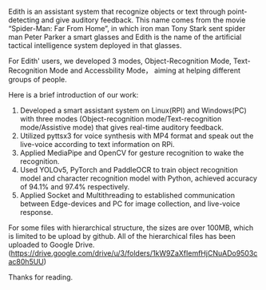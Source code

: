 Edith is an assistant system that recognize objects or text through point-detecting and give auditory feedback. This name comes from the movie “Spider-Man: Far From Home”, in which iron man Tony Stark sent spider man Peter Parker a smart glasses and Edith is the name of the artificial tactical intelligence system deployed in that glasses.
 
For Edith' users, we developed 3 modes, Object-Recognition Mode, Text-Recognition Mode and Accessbility Mode， aiming at helping different groups of people. 

Here is a brief introduction of our work:
1. Developed a smart assistant system on Linux(RPI) and Windows(PC) with three modes (Object-recognition mode/Text-recognition mode/Assistive mode) that gives real-time auditory feedback.
2. Utilized pyttsx3 for voice synthesis with MP4 format and speak out the live-voice according to text information on RPi.
3. Applied MediaPipe and OpenCV for gesture recognition to wake the recognition.
4. Used YOLOv5, PyTorch and PaddleOCR to train object recognition model and character recognition model with Python, achieved accuracy of 94.1% and 97.4% respectively.
5. Applied Socket and Multithreading to established communication between Edge-devices and PC for image collection, and live-voice response.


For some files with hierarchical structure, the sizes are over 100MB, which is limited to be upload by github. All of the hierarchical files has been uploaded to Google Drive. (https://drive.google.com/drive/u/3/folders/1kW9ZaXfIemfHjCNuADo9503cac80h5UU)

Thanks for reading.
